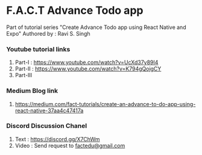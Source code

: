 # F.A.C.T Advance Todo app
Part of tutorial series "Create Advance Todo app using React Native and Expo" Authored by : Ravi S. Singh

### Youtube tutorial links
1. Part-I : https://www.youtube.com/watch?v=UcXd37y89I4
2. Part-II : https://www.youtube.com/watch?v=K794gQojgCY
3. Part-III

### Medium Blog link
1. https://medium.com/fact-tutorials/create-an-advance-to-do-app-using-react-native-37aa4c47417a

### Discord Discussion Chanel
1. Text : https://discord.gg/X7ChWm
2. Video : Send request to factedu@gmail.com